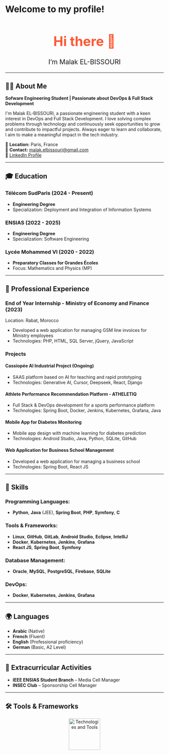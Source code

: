 # Welcome to my profile!

<div align="center">
  <h1 style="color: #FF5733; font-size: 3em;">Hi there 👋</h1>
  <p style="font-size: 1.5em;">I’m Malak EL-BISSOURI</p>
</div>

---
  
## 👩‍💻 About Me

**Sofware Engineering Student | Passionate about DevOps & Full Stack Development**  

I'm Malak EL-BISSOURI, a passionate engineering student with a keen interest in DevOps and Full Stack Development. I love solving complex problems through technology and continuously seek opportunities to grow and contribute to impactful projects. Always eager to learn and collaborate, I aim to make a meaningful impact in the tech industry.

📍 **Location:** Paris, France  
📧 **Contact:** malak.elbissouri@gmail.com  
🔗 [LinkedIn Profile](https://www.linkedin.com/in/malak-el-bissouri-9b764a255/)

---

## 🎓 Education

### Télécom SudParis (2024 - Present)  
- **Engineering Degree**  
- Specialization: Deployment and Integration of Information Systems

### ENSIAS (2022 - 2025)  
- **Engineering Degree**  
- Specialization: Software Engineering

### Lycée Mohammed VI (2020 - 2022)  
- **Preparatory Classes for Grandes Écoles**  
- Focus: Mathematics and Physics (MP)

---

## 💼 Professional Experience

### **End of Year Internship** - Ministry of Economy and Finance (2023)  
Location: Rabat, Morocco  
- Developed a web application for managing GSM line invoices for Ministry employees  
- Technologies: PHP, HTML, SQL Server, jQuery, JavaScript

### **Projects**

#### **Cassiopée AI Industrial Project** (Ongoing)  
- SAAS platform based on AI for teaching and rapid prototyping  
- Technologies: Generative AI, Cursor, Deepseek, React, Django

#### **Athlete Performance Recommendation Platform - ATHELETIQ**  
- Full Stack & DevOps development for a sports performance platform  
- Technologies: Spring Boot, Docker, Jenkins, Kubernetes, Grafana, Java

#### **Mobile App for Diabetes Monitoring**  
- Mobile app design with machine learning for diabetes prediction  
- Technologies: Android Studio, Java, Python, SQLite, GitHub

#### **Web Application for Business School Management**  
- Developed a web application for managing a business school  
- Technologies: Spring Boot, React JS

---

## 🔧 Skills

### Programming Languages:
- **Python**, **Java** (JEE), **Spring Boot**, **PHP**, **Symfony**, **C**

### Tools & Frameworks:
- **Linux**, **GitHub**, **GitLab**, **Android Studio**, **Eclipse**, **IntelliJ**  
- **Docker**, **Kubernetes**, **Jenkins**, **Grafana**  
- **React JS**, **Spring Boot**, **Symfony**

### Database Management:
- **Oracle**, **MySQL**, **PostgreSQL**, **Firebase**, **SQLite**

### DevOps:
- **Docker**, **Kubernetes**, **Jenkins**, **Grafana**

---

## 🌍 Languages

- **Arabic** (Native)  
- **French** (Fluent)  
- **English** (Professional proficiency)  
- **German** (Basic, A2 Level)

---

## 🌟 Extracurricular Activities

- **IEEE ENSIAS Student Branch** – Media Cell Manager  
- **INSEC Club** – Sponsorship Cell Manager

---

## 🛠 Tools & Frameworks

<div align="center">
  <img src="https://skillicons.dev/icons?i=python,c,unity,intellij,eclipse,html,css,js,php,postgresql,vscode,visualstudio,latex" alt="Technologies and Tools" width="100">
</div>

